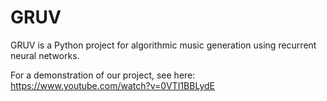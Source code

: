 # GRUV
GRUV is a Python project for algorithmic music generation using recurrent neural networks.

For a demonstration of our project, see here: https://www.youtube.com/watch?v=0VTI1BBLydE
